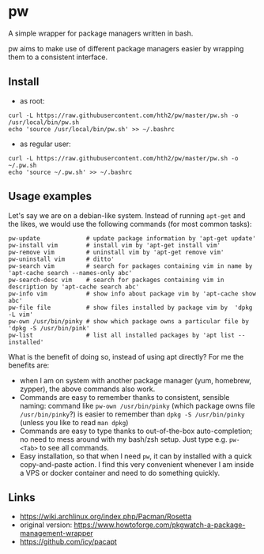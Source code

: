 # pw
A simple wrapper for package managers written in bash.

pw aims to make use of different package managers easier by wrapping them to
a consistent interface.

## Install
* as root:
```
curl -L https://raw.githubusercontent.com/hth2/pw/master/pw.sh -o /usr/local/bin/pw.sh
echo 'source /usr/local/bin/pw.sh' >> ~/.bashrc
```
* as regular user:
```
curl -L https://raw.githubusercontent.com/hth2/pw/master/pw.sh -o ~/.pw.sh
echo 'source ~/.pw.sh' >> ~/.bashrc
```

## Usage examples
Let's say we are on a debian-like system. Instead of running `apt-get` and the
likes, we would use the following commands (for most common tasks):

```
pw-update             # update package information by 'apt-get update'
pw-install vim        # install vim by 'apt-get install vim'
pw-remove vim         # uninstall vim by 'apt-get remove vim'
pw-uninstall vim      # ditto'
pw-search vim         # search for packages containing vim in name by 'apt-cache search --names-only abc'
pw-search-desc vim    # search for packages containing vim in description by 'apt-cache search abc'
pw-info vim           # show info about package vim by 'apt-cache show abc'
pw-file file          # show files installed by package vim by  'dpkg -L vim'
pw-own /usr/bin/pinky # show which package owns a particular file by 'dpkg -S /usr/bin/pink'
pw-list               # list all installed packages by 'apt list --installed'
```

What is the benefit of doing so, instead of using apt directly? For me the
benefits are:
* when I am on system with another package manager (yum, homebrew, zypper),
the above commands also work.
* Commands are easy to remember thanks to consistent, sensible naming: command like `pw-own /usr/bin/pinky` (which package owns file `/usr/bin/pinky`?) is easier to remember than `dpkg -S /usr/bin/pinky` (unless you like to read `man dpkg`)
* Commands are easy to type thanks to out-of-the-box auto-completion; no need to mess around with my bash/zsh setup. Just type e.g. `pw-<Tab>` to see all commands.
* Easy installation, so that when I need `pw`, it can by installed with a quick copy-and-paste action. I find this very convenient whenever I am inside a VPS or docker container and need to do something quickly.

## Links
* https://wiki.archlinux.org/index.php/Pacman/Rosetta
* original version: https://www.howtoforge.com/pkgwatch-a-package-management-wrapper
* https://github.com/icy/pacapt
